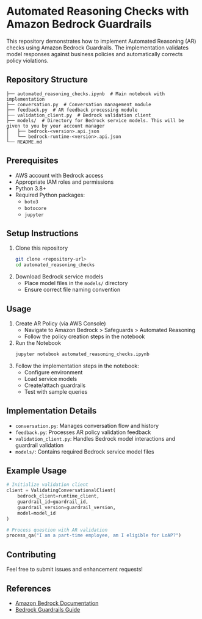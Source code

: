 # Automated Reasoning Checks with Amazon Bedrock Guardrails

This repository demonstrates how to implement Automated Reasoning (AR) checks using Amazon Bedrock Guardrails. The implementation validates model responses against business policies and automatically corrects policy violations.

## Repository Structure
```
├── automated_reasoning_checks.ipynb  # Main notebook with implementation
├── conversation.py  # Conversation management module
├── feedback.py  # AR feedback processing module
├── validation_client.py  # Bedrock validation client
├── models/  # Directory for Bedrock service models. This will be given to you by your account manager
│   ├── bedrock-<version>.api.json
│   └── bedrock-runtime-<version>.api.json
└── README.md
```

## Prerequisites
- AWS account with Bedrock access
- Appropriate IAM roles and permissions
- Python 3.8+
- Required Python packages:
  - `boto3`
  - `botocore`
  - `jupyter`

## Setup Instructions
1. Clone this repository
   ```bash
   git clone <repository-url>
   cd automated_reasoning_checks
   ```
4. Download Bedrock service models
   - Place model files in the `models/` directory
   - Ensure correct file naming convention

## Usage
1. Create AR Policy (via AWS Console)
   - Navigate to Amazon Bedrock > Safeguards > Automated Reasoning
   - Follow the policy creation steps in the notebook
2. Run the Notebook
   ```bash
   jupyter notebook automated_reasoning_checks.ipynb
   ```
3. Follow the implementation steps in the notebook:
   - Configure environment
   - Load service models
   - Create/attach guardrails
   - Test with sample queries

## Implementation Details
- `conversation.py`: Manages conversation flow and history
- `feedback.py`: Processes AR policy validation feedback
- `validation_client.py`: Handles Bedrock model interactions and guardrail validation
- `models/`: Contains required Bedrock service model files

## Example Usage
```python
# Initialize validation client
client = ValidatingConversationalClient(
    bedrock_client=runtime_client,
    guardrail_id=guardrail_id,
    guardrail_version=guardrail_version,
    model=model_id
)

# Process question with AR validation
process_qa("I am a part-time employee, am I eligible for LoAP?")
```

## Contributing
Feel free to submit issues and enhancement requests!

## References
- [Amazon Bedrock Documentation](https://docs.aws.amazon.com/bedrock)
- [Bedrock Guardrails Guide](https://docs.aws.amazon.com/bedrock/latest/userguide/guardrails.html)